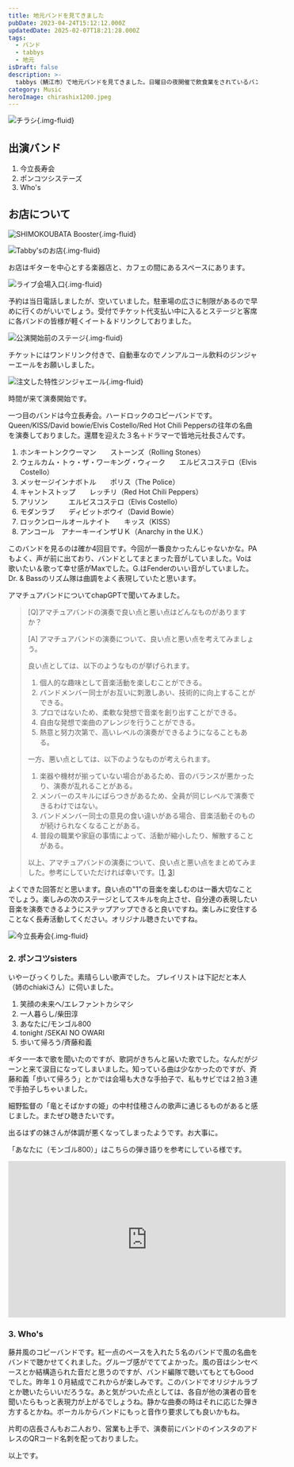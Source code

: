 ```yaml
---
title: 地元バンドを見てきました
pubDate: 2023-04-24T15:12:12.000Z
updatedDate: 2025-02-07T18:21:28.000Z
tags:
  - バンド
  - tabbys
  - 地元
isDraft: false
description: >-
  tabbys（鯖江市）で地元バンドを見てきました。日曜日の夜開催で飲食業をされているバンドも出演しやすいようです。バンドは３つで往年のハードロック系、多彩な楽曲をギター一本で歌う歌姫、藤井風のコピーバンドと新旧取り混ぜバラエティーの広いライブとなりました。音響施設もいいのでしょう、歌声がしっかり聞きとれて歌詞も耳に入ってきました。アマチュアながら自らが楽しむだけでなく、人に聞かせて表現したい意志も感じられる楽しい時間を過ごすことができました。
category: Music
heroImage: chirashix1200.jpeg
---
```


![チラシ](https://object-storage.tyo2.conoha.io/v1/nc_938a9d00d6004f1390c354d4a15ef25b/blog-astro-assets/blog-images/D29657D4B18D46579EF3141AC45B371F/chirashix1200.jpeg){.img-fluid}



## 出演バンド

1. 今立長寿会
2. ポンコツシステーズ
3. Who's

## お店について
![SHIMOKOUBATA Booster](https://object-storage.tyo2.conoha.io/v1/nc_938a9d00d6004f1390c354d4a15ef25b/blog-astro-assets/blog-images/D29657D4B18D46579EF3141AC45B371F/35008cddx1200.jpg){.img-fluid}

![Tabby'sのお店](https://object-storage.tyo2.conoha.io/v1/nc_938a9d00d6004f1390c354d4a15ef25b/blog-astro-assets/blog-images/IMG_5588x1200.JPG){.img-fluid}

お店はギターを中心とする楽器店と、カフェの間にあるスペースにあります。

![ライブ会場入口](https://object-storage.tyo2.conoha.io/v1/nc_938a9d00d6004f1390c354d4a15ef25b/blog-astro-assets/blog-images/IMG_5589x1200.JPG ){.img-fluid}


予約は当日電話しましたが、空いていました。駐車場の広さに制限があるので早めに行くのがいいでしょう。受付でチケット代支払い中に入るとステージと客席に各バンドの皆様が軽くイート＆ドリンクしておりました。

![公演開始前のステージ](https://object-storage.tyo2.conoha.io/v1/nc_938a9d00d6004f1390c354d4a15ef25b/blog-astro-assets/blog-images/IMG_5591x1200.JPG ){.img-fluid}

チケットにはワンドリンク付きで、自動車なのでノンアルコール飲料のジンジャーエールをお願いしました。

![注文した特性ジンジャエール](https://object-storage.tyo2.conoha.io/v1/nc_938a9d00d6004f1390c354d4a15ef25b/blog-astro-assets/blog-images/IMG_5594x1200.JPG ){.img-fluid}



時間が来て演奏開始です。

一つ目のバンドは今立長寿会。ハードロックのコピーバンドです。Queen/KISS/David bowie/Elvis Costello/Red Hot Chili Peppersの往年の名曲を演奏しておりました。還暦を迎えた３名＋ドラマーで皆地元社長さんです。


1. ホンキートンクウーマン　　ストーンズ（Rolling Stones）
2. ウェルカム・トゥ・ザ・ワーキング・ウィーク　　エルビスコステロ（Elvis Costello）
3. メッセージインナボトル　　ポリス（The Police）
4. キャントストップ　　レッチリ（Red Hot Chili Peppers）
5. アリソン　　　エルビスコステロ（Elvis Costello）
6. モダンラブ　　ディビットボウイ（David Bowie）
7. ロックンロールオールナイト　　キッス（KISS）
8. アンコール　アナーキーインザＵＫ（Anarchy in the U.K.）


このバンドを見るのは確か4回目です。今回が一番良かったんじゃないかな。PAもよく、声が前に出ており、バンドとしてまとまった音がしていました。Voは歌いたい＆歌って幸せ感がMaxでした。G.はFenderのいい音がしていました。Dr. & Bassのリズム隊は曲調をよく表現していたと思います。



アマチュアバンドについてchapGPTで聞いてみました。

> [Q]アマチュアバンドの演奏で良い点と悪い点はどんなものがありますか？</br>
>
> [A] アマチュアバンドの演奏について、良い点と悪い点を考えてみましょう。
>
> 良い点としては、以下のようなものが挙げられます。
>
> 1. 個人的な趣味として音楽活動を楽しむことができる。
> 2. バンドメンバー同士がお互いに刺激しあい、技術的に向上することができる。
> 3. プロではないため、柔軟な発想で音楽を創り出すことができる。
> 4. 自由な発想で楽曲のアレンジを行うことができる。
> 5. 熱意と努力次第で、高いレベルの演奏ができるようになることもある。
>
> 一方、悪い点としては、以下のようなものが考えられます。
>
> 1. 楽器や機材が揃っていない場合があるため、音のバランスが悪かったり、演奏が乱れることがある。
> 2. メンバーのスキルにばらつきがあるため、全員が同じレベルで演奏できるわけではない。
> 3. バンドメンバー同士の意見の食い違いがある場合、音楽活動そのものが続けられなくなることがある。
> 4. 普段の職業や家庭の事情によって、活動が縮小したり、解散することがある。
>
> 以上、アマチュアバンドの演奏について、良い点と悪い点をまとめてみました。参考にしていただければ幸いです。[[1](https://taka-music.com/バンド初心者、アマチュアバンドが初めてのライ/), [3](https://ninoya.co.jp/ninoya_log/nomos/10177)]



よくできた回答だと思います。良い点の"1"の音楽を楽しむのは一番大切なことでしょう。楽しみの次のステージとしてスキルを向上させ、自分達の表現したい音楽を演奏できるようにステップアップできると良いですね。楽しみに安住することなく長寿活動してください。オリジナル聴きたいですね。

![今立長寿会](https://object-storage.tyo2.conoha.io/v1/nc_938a9d00d6004f1390c354d4a15ef25b/blog-astro-assets/blog-images/IMG_5598x1200.JPG ){.img-fluid}


### 2. ポンコツsisters

いやーびっくりした。素晴らしい歌声でした。
プレイリストは下記だと本人（姉のchiakiさん）に伺いました。

1. 笑顔の未来へ/エレファントカシマシ
2. 一人暮らし/柴田淳
3. あなたに/モンゴル800
4. tonight /SEKAI NO OWARI
5. 歩いて帰ろう/斉藤和義

ギター一本で歌を聞いたのですが、歌詞がきちんと届いた歌でした。なんだがジーンと来て涙目になってしまいました。知っている曲は少なかったのですが、斉藤和義「歩いて帰ろう」とかでは会場も大きな手拍子で、私もサビでは２拍３連で手拍子しちゃいました。

細野監督の「竜とそばかすの姫」の中村佳穂さんの歌声に通じるものがあると感じました。またぜひ聴きたいです。

出るはずの妹さんが体調が悪くなってしまったようです。お大事に。

「あなたに（モンゴル800）」はこちらの弾き語りを参考にしている様です。
<iframe width="560" height="315" src="https://www.youtube.com/embed/_1XIq-fzF40" title="YouTube video player" frameborder="0" allow="accelerometer; autoplay; clipboard-write; encrypted-media; gyroscope; picture-in-picture; web-share" allowfullscreen></iframe>

### 3. Who's

藤井風のコピーバンドです。紅一点のベースを入れた５名のバンドで風の名曲をバンドで聴かせてくれました。グルーブ感がでててよかった。風の音はシンセベースとか結構造られた音だと思うのですが、バンド編隊で聴いてもとてもGoodでした。昨年１０月結成でこれからが楽しみです。このバンドでオリジナルラブとか聴いたらいいだろうな。あと気がついた点としては、各自が他の演者の音を聞いたらもっと表現力が上がるでしょうね。静かな曲奏の時はそれに応じた弾き方するとかね。ボーカルからバンドにもっと音作り要求しても良いかもね。

片町の店長さんもお二人おり、営業も上手で、演奏前にバンドのインスタのアドレスのQRコード名刺を配っておりました。





以上です。
